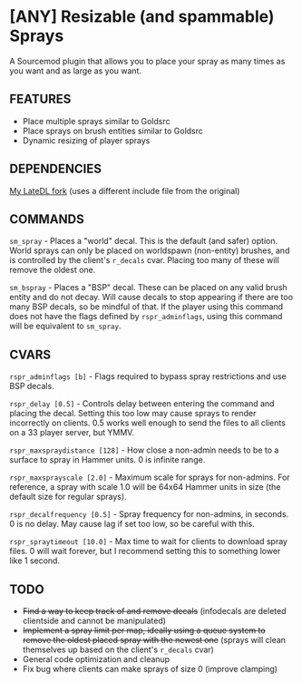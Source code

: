 # [ANY] Resizable (and spammable) Sprays

A Sourcemod plugin that allows you to place your spray as many times as you want and as large as you want.

## FEATURES

- Place multiple sprays similar to Goldsrc
- Place sprays on brush entities similar to Goldsrc
- Dynamic resizing of player sprays

## DEPENDENCIES

[My LateDL fork](https://gitgud.io/sappykun/late-downloads-2/-/tree/dev) (uses a different include file from the original)

## COMMANDS

`sm_spray` - Places a "world" decal. This is the default (and safer) option. World sprays can only be placed on worldspawn (non-entity) brushes, and is controlled by the client's `r_decals` cvar.  Placing too many of these will remove the oldest one.

`sm_bspray` - Places a "BSP" decal. These can be placed on any valid brush entity and do not decay. Will cause decals to stop appearing if there are too many BSP decals, so be mindful of that.  If the player using this command does not have the flags defined by `rspr_adminflags`, using this command will be equivalent to `sm_spray`.

## CVARS

`rspr_adminflags [b]` - Flags required to bypass spray restrictions and use BSP decals.

`rspr_delay [0.5]` - Controls delay between entering the command and placing the decal. Setting this too low may cause sprays to render incorrectly on clients. 0.5 works well enough to send the files to all clients on a 33 player server, but YMMV.

`rspr_maxspraydistance [128]` - How close a non-admin needs to be to a surface to spray in Hammer units.  0 is infinite range.

`rspr_maxsprayscale [2.0]` - Maximum scale for sprays for non-admins.  For reference, a spray with scale 1.0 will be 64x64 Hammer units in size (the default size for regular sprays).

`rspr_decalfrequency [0.5]` - Spray frequency for non-admins, in seconds. 0 is no delay. May cause lag if set too low, so be careful with this.

`rspr_spraytimeout [10.0]` - Max time to wait for clients to download spray files. 0 will wait forever, but I recommend setting this to something lower like 1 second.


## TODO

- ~~Find a way to keep track of and remove decals~~ (infodecals are deleted clientside and cannot be manipulated)
- ~~Implement a spray limit per map, ideally using a queue system to remove the oldest placed spray with the newest one~~ (sprays will clean themselves up based on the client's `r_decals` cvar)
- General code optimization and cleanup
- Fix bug where clients can make sprays of size 0 (improve clamping)
